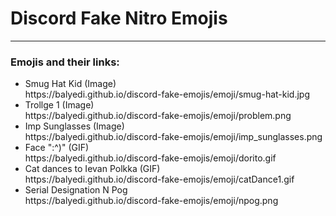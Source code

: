 <h1>Discord Fake Nitro Emojis</h1>
<hr>
<h3>Emojis and their links:</h3>
<ul>
<li>Smug Hat Kid (Image)<br>https://balyedi.github.io/discord-fake-emojis/emoji/smug-hat-kid.jpg</li>
<li>Trollge 1 (Image)<br>https://balyedi.github.io/discord-fake-emojis/emoji/problem.png</li>
<li>Imp Sunglasses (Image)<br>https://balyedi.github.io/discord-fake-emojis/emoji/imp_sunglasses.png</li>
<li>Face ":^)" (GIF)<br>https://balyedi.github.io/discord-fake-emojis/emoji/dorito.gif</li>
<li>Cat dances to Ievan Polkka (GIF)<br>https://balyedi.github.io/discord-fake-emojis/emoji/catDance1.gif</li>
<li>Serial Designation N Pog <br>https://balyedi.github.io/discord-fake-emojis/emoji/npog.png</li>
</ul>
